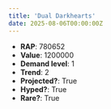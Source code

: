 ```yaml
---
title: 'Dual Darkhearts'
date: 2025-08-06T00:00:00Z
---
```

- **RAP**: 780652
- **Value**: 1200000
- **Demand level**: 1
- **Trend**: 2
- **Projected?**: True
- **Hyped?**: True
- **Rare?**: True

